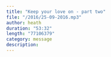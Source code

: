 ```yaml
---
title: "Keep your love on - part two"
file: "/2016/25-09-2016.mp3"
author: heath
duration: "53:32"
length: "77106379"
category: message
description:
---
```

